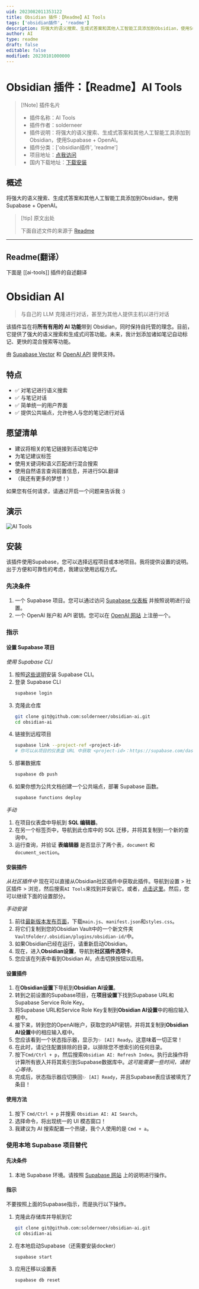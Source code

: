 ```yaml
---
uid: 2023082011353122
title: Obsidian 插件：【Readme】AI Tools
tags: ['obsidian插件', 'readme']
description: 将强大的语义搜索、生成式答案和其他人工智能工具添加到Obsidian，使用Supabase + OpenAI。
author: AI
type: readme
draft: false
editable: false
modified: 20230101000000
---
```


# Obsidian 插件：【Readme】AI Tools

> [!Note] 插件名片
> - 插件名称：AI Tools
> - 插件作者：solderneer
> - 插件说明：将强大的语义搜索、生成式答案和其他人工智能工具添加到Obsidian，使用Supabase + OpenAI。
> - 插件分类：['obsidian插件', 'readme']
> - 项目地址：[点我访问](https://github.com/solderneer/obsidian-ai-tools)
> - 国内下载地址：[下载安装](https://pkmer.cn/products/plugin/pluginMarket/?ai-tools)

## 概述

将强大的语义搜索、生成式答案和其他人工智能工具添加到Obsidian，使用Supabase + OpenAI。



> [!tip] 原文出处
> 
>下面自述文件的来源于 [Readme](https://ghproxy.net/https://raw.githubusercontent.com/solderneer/obsidian-ai-tools/master/README.md)
> 

---

## Readme(翻译）

下面是 [[ai-tools]] 插件的自述翻译



# Obsidian AI

> 与自己的 LLM 克隆进行对话，甚至为其他人提供主机以进行对话

该插件旨在将**所有有用的 AI 功能**带到 Obsidian，同时保持自托管的理念。目前，它提供了强大的语义搜索和生成式问答功能。未来，我计划添加诸如笔记自动标记、更快的混合搜索等功能。

由 [Supabase Vector](https://supabase.com/vector) 和 [OpenAI API](https://platform.openai.com/docs/introduction) 提供支持。
## 特点
- ✅ 对笔记进行语义搜索
- ✅ 与笔记对话
- ✅ 简单统一的用户界面
- ✅ 提供公共端点，允许他人与您的笔记进行对话
## 愿望清单
- 建议将相关的笔记链接到活动笔记中
- 为笔记建议标签
- 使用关键词和语义匹配进行混合搜索
- 使用自然语言查询前置信息，并进行SQL翻译
- （我还有更多的梦想！）

如果您有任何请求，请通过开启一个问题来告诉我 :)
## 演示
![AI Tools](https://cdn.pkmer.cn/covers/ai-tools.gif)
## 安装
该插件使用Supabase，您可以选择远程项目或本地项目。我将提供设置的说明。出于方便和可靠性的考虑，我建议使用远程方式。
### 先决条件
1. 一个 Supabase 项目。您可以通过访问 [Supabase 仪表板](https://supabase.com/dashboard/projects) 并按照说明进行设置。
3. 一个 OpenAI 账户和 API 密钥。您可以在 [OpenAI 网站](https://platform.openai.com/docs/quickstart) 上注册一个。
### 指示
#### 设置 Supabase 项目

_使用 Supabase CLI_

1. 按照[这些说明](https://supabase.com/docs/guides/cli)安装 Supabase CLI。
2. 登录 Supabase CLI
   ```bash
   supabase login
   ```
3. 克隆此仓库
   ```bash
   git clone git@github.com:solderneer/obsidian-ai.git
   cd obsidian-ai
   ```
4. 链接到远程项目
   ```bash
   supabase link --project-ref <project-id>
   # 你可以从项目的仪表盘 URL 中获取 <project-id>：https://supabase.com/dashboard/project/<project-id>
5. 部署数据库
   ```bash
   supabase db push
   ```
6. 如果你想为公共文档创建一个公共端点，部署 Supabase 函数。
   ```bash
   supabase functions deploy
   ```

_手动_

1. 在项目仪表盘中导航到 **SQL 编辑器**。
2. 在另一个标签页中，导航到此仓库中的 SQL 迁移，并将其复制到一个新的查询中。
3. 运行查询，并验证 **表编辑器** 是否显示了两个表，`document` 和 `document_section`。
#### 安装插件

_从社区插件中_
现在可以直接从Obsidian社区插件中获取此插件。导航到设置 > 社区插件 > 浏览，然后搜索`AI Tools`来找到并安装它。或者，[点击这里](https://obsidian.md/plugins?id=ai-tools)。然后，您可以继续下面的设置部分。

_手动安装_

1. 前往[最新版本发布页面](https://github.com/solderneer/obsidian-ai/releases)，下载`main.js`、`manifest.json`和`styles.css`。
2. 将它们复制到您的Obsidian Vault中的一个新文件夹`VaultFolder/.obsidian/plugins/obsidian-id/`中。
3. 如果Obsidian已经在运行，请重新启动Obsidian。
4. 现在，进入**Obsidian设置**，导航到**社区插件选项卡**。
5. 您应该在列表中看到Obsidian AI，点击切换按钮以启用。
#### 设置插件

1. 在**Obsidian设置**下导航到**Obsidian AI设置**。
2. 转到之前设置的Supabase项目，在**项目设置**下找到Supabase URL和Supabase Service Role Key。
3. 将Supabase URL和Service Role Key复制到**Obsidian AI设置**中的相应输入框中。
4. 接下来，转到您的OpenAI帐户，获取您的API密钥，并将其复制到**Obsidian AI设置**中的相应输入框中。
5. 您应该看到一个状态指示器，显示为`✨ [AI] Ready`。这意味着一切正常！
6. 在此时，请记住配置排除的目录，以排除您不想索引的任何目录。
7. 按下`Cmd/Ctrl + p`，然后搜索`Obsidian AI: Refresh Index`。执行此操作将计算所有嵌入并将其索引到Supabase数据库中。_这可能需要一些时间，请耐心等待。_
8. 完成后，状态指示器应切换回`✨ [AI] Ready`，并且Supabase表应该被填充了条目！
#### 使用方法

1. 按下 `Cmd/Ctrl + p` 并搜索 `Obsidian AI: AI Search`。
2. 选择命令，将出现统一的 UI 模态窗口！
3. 我建议为 AI 搜索配置一个热键，我个人使用的是 `Cmd + a`。
### 使用本地 Supabase 项目替代
#### 先决条件
1. 本地 Supabase 环境。请按照 [Supabase 网站](https://supabase.com/docs/guides/getting-started/local-development) 上的说明进行操作。
#### 指示

不要按照上面的Supabase指示，而是执行以下操作。

1. 克隆此存储库并导航到它
   ```bash
   git clone git@github.com:solderneer/obsidian-ai.git
   cd obsidian-ai
   ```

2. 在本地启动Supabase（还需要安装docker）
   ```bash
   supabase start
   ```

3. 应用迁移以设置表
   ```bash
   supabase db reset
   ```



